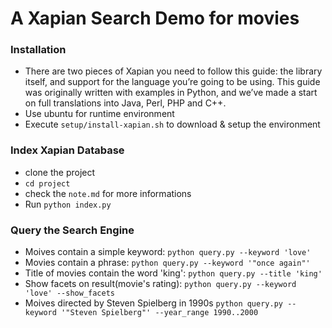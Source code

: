 # A Xapian Search Demo for movies

### Installation

- There are two pieces of Xapian you need to follow this guide: the library itself, and support for the language you’re going to be using. This guide was originally written with examples in Python, and we’ve made a start on full translations into Java, Perl, PHP and C++.
- Use ubuntu for runtime environment
- Execute `setup/install-xapian.sh` to download & setup the environment

### Index Xapian Database

- clone the project
- `cd project`
- check the `note.md` for more informations
- Run `python index.py`

### Query the Search Engine

- Moives contain a simple keyword: `python query.py --keyword 'love'`
- Movies contain a phrase: `python query.py --keyword '"once again"'`
- Title of movies contain the word 'king': `python query.py --title 'king'`
- Show facets on result(movie's rating): `python query.py --keyword 'love' --show_facets`
- Moives directed by Steven Spielberg in 1990s `python query.py --keyword '"Steven Spielberg"' --year_range 1990..2000`
